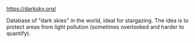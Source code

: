 https://darksky.org/

Database of "dark skies" in the world, ideal for stargazing. The idea is to protect areas from light pollution (sometimes overlooked and harder to quantify). 
